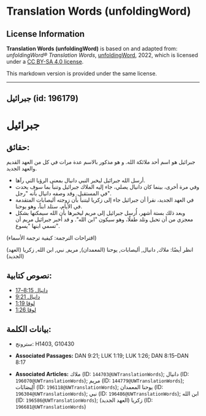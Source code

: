 # Translation Words (unfoldingWord)

## License Information

**Translation Words (unfoldingWord)** is based on and adapted from: _unfoldingWord® Translation Words_, [unfoldingWord](https://unfoldingword.org/utw), 2022, which is licensed under a [CC BY-SA 4.0 license](https://creativecommons.org/licenses/by-sa/4.0/legalcode.en).

This markdown version is provided under the same license.



--------------------------------

## جبرائيل (id: 196179)

جبرائيل
=======

حقائق:
------

جبرائيل هو اسم أحد ملائكة الله. و هو مذكور بالاسم عدة مرات في كل من العهد القديم والعهد الجديد.

* أرسل الله جبرائيل ليخبر النبي دانيال بمعنى الرؤيا التي رآها.
* وفي مرة أخرى، بينما كان دانيال يصلي، جاء إليه الملاك جبرائيل وتنبأ بما سوف يحدث في المستقبل. وقد وصفه دانيال بأنه "رجل".
* في العهد الجديد، نقرأ أن جبرائيل جاء إلى زكريا ليتنبأ بأن زوجته أليصابات المتقدمة في الأيام، ستلد ابناً، وهو يوحنا.
* وبعد ذلك بستة أشهر، أُرسل جبرائيل إلى مريم ليخبرها بأن الله سيمكنها بشكل معجزي من أن تحبل وتلد طفلًا، وهو سيكون "ابن الله". و قد أخبر جبرائيل مريم أن تسمي ابنها "يسوع".

(اقتراحات الترجمة: كيفية ترجمة الأسماء)

(انظر أيضًا: ملاك, دانيال, أليصابات, يوحنا (المعمدان), مريم, نبي, ابن الله, زكريا (العهد الجديد))

نصوص كتابية:
------------

* [دانيال 8:15–17](https://ref.ly/Dan8:15-Dan8:17)
* [دانيال 9:21](https://ref.ly/Dan9:21)
* [لوقا 1:19](https://ref.ly/Luke1:19)
* [لوقا 1:26](https://ref.ly/Luke1:26)

بيانات الكلمة:
--------------

* سترونج: H1403, G10430

* **Associated Passages:** DAN 9:21; LUK 1:19; LUK 1:26; DAN 8:15–DAN 8:17
* **Associated Articles:** ملاك (ID: `144703@UWTranslationWords`); دانيال (ID: `196070@UWTranslationWords`); مريم (ID: `144779@UWTranslationWords`); أَلِيصَابَات (ID: `196118@UWTranslationWords`); يوحنا المعمدان (ID: `196304@UWTranslationWords`); نبي (ID: `196486@UWTranslationWords`); ابن الله (ID: `196586@UWTranslationWords`); زكريا (العهد الجديد) (ID: `196681@UWTranslationWords`)

